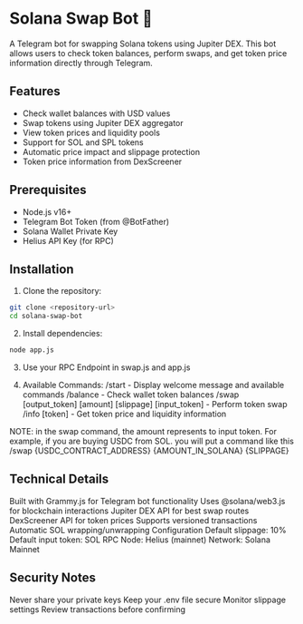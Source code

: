 # Solana Swap Bot 🚀

A Telegram bot for swapping Solana tokens using Jupiter DEX. This bot allows users to check token balances, perform swaps, and get token price information directly through Telegram.

## Features
- Check wallet balances with USD values
- Swap tokens using Jupiter DEX aggregator
- View token prices and liquidity pools
- Support for SOL and SPL tokens
- Automatic price impact and slippage protection
- Token price information from DexScreener

## Prerequisites
- Node.js v16+
- Telegram Bot Token (from @BotFather)
- Solana Wallet Private Key
- Helius API Key (for RPC)

## Installation
1. Clone the repository:
```bash
git clone <repository-url>
cd solana-swap-bot
```
2. Install dependencies:
  ```bash
node app.js
```
3. Use your RPC Endpoint in swap.js and app.js

  
4. Available Commands:
/start - Display welcome message and available commands
/balance - Check wallet token balances
/swap [output_token] [amount] [slippage] [input_token] - Perform token swap
/info [token] - Get token price and liquidity information

NOTE: in the swap command, the amount represents to input token. For example, if you are buying USDC from SOL. you will put a command like this /swap {USDC_CONTRACT_ADDRESS} {AMOUNT_IN_SOLANA} {SLIPPAGE} 



## Technical Details
Built with Grammy.js for Telegram bot functionality
Uses @solana/web3.js for blockchain interactions
Jupiter DEX API for best swap routes
DexScreener API for token prices
Supports versioned transactions
Automatic SOL wrapping/unwrapping
Configuration
Default slippage: 10%
Default input token: SOL
RPC Node: Helius (mainnet)
Network: Solana Mainnet


## Security Notes
Never share your private keys
Keep your .env file secure
Monitor slippage settings
Review transactions before confirming

